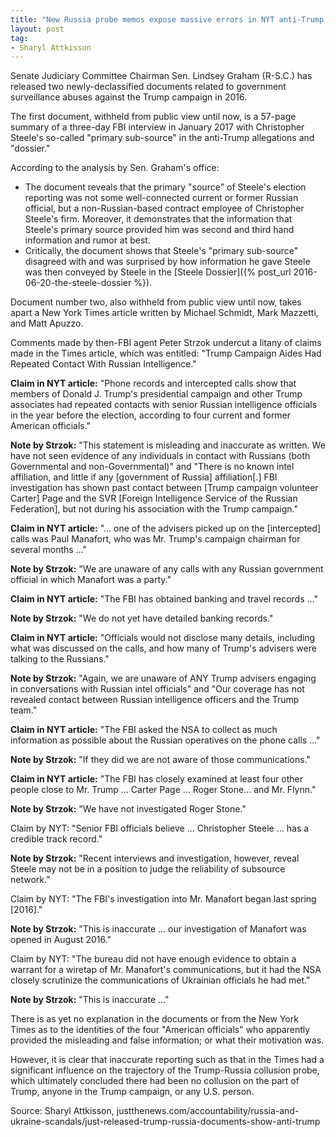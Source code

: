 ```yaml
---
title: "New Russia probe memos expose massive errors in NYT anti-Trump story, Steele dossier"
layout: post
tag:
- Sharyl Attkisson
---
```


Senate Judiciary Committee Chairman Sen. Lindsey Graham (R-S.C.) has released two newly-declassified documents related to government surveillance abuses against the Trump campaign in 2016.

The first document, withheld from public view until now, is a 57-page summary of a three-day FBI interview in January 2017 with Christopher Steele's so-called "primary sub-source" in the anti-Trump allegations and "dossier."

According to the analysis by Sen. Graham's office:

- The document reveals that the primary "source" of Steele's election reporting was not some well-connected current or former Russian official, but a non-Russian-based contract employee of Christopher Steele's firm. Moreover, it demonstrates that the information that Steele's primary source provided him was second and third hand information and rumor at best.
- Critically, the document shows that Steele's "primary sub-source" disagreed with and was surprised by how information he gave Steele was then conveyed by Steele in the [Steele Dossier]({% post_url 2016-06-20-the-steele-dossier %}).

Document number two, also withheld from public view until now, takes apart a New York Times article written by Michael Schmidt, Mark Mazzetti, and Matt Apuzzo.

Comments made by then-FBI agent Peter Strzok undercut a litany of claims made in the Times article, which was entitled: "Trump Campaign Aides Had Repeated Contact With Russian Intelligence."

**Claim in NYT article:** "Phone records and intercepted calls show that members of Donald J. Trump's presidential campaign and other Trump associates had repeated contacts with senior Russian intelligence officials in the year before the election, according to four current and former American officials."

**Note by Strzok:** "This statement is misleading and inaccurate as written. We have not seen evidence of any individuals in contact with Russians (both Governmental and non-Governmental)" and "There is no known intel affiliation, and little if any [government of Russia] affiliation[.] FBI investigation has shown past contact between [Trump campaign volunteer Carter] Page and the SVR [Foreign Intelligence Service of the Russian Federation], but not during his association with the Trump campaign."

**Claim in NYT article:** "… one of the advisers picked up on the [intercepted] calls was Paul Manafort, who was Mr. Trump's campaign chairman for several months …"

**Note by Strzok:** "We are unaware of any calls with any Russian government official in which Manafort was a party."

**Claim in NYT article:** "The FBI has obtained banking and travel records …"

**Note by Strzok:** "We do not yet have detailed banking records."

**Claim in NYT article:** "Officials would not disclose many details, including what was discussed on the calls, and how many of Trump's advisers were talking to the Russians."

**Note by Strzok:** "Again, we are unaware of ANY Trump advisers engaging in conversations with Russian intel officials" and "Our coverage has not revealed contact between Russian intelligence officers and the Trump team."

**Claim in NYT article:** "The FBI asked the NSA to collect as much information as possible about the Russian operatives on the phone calls …"

**Note by Strzok:** "If they did we are not aware of those communications."

**Claim in NYT article:** "The FBI has closely examined at least four other people close to Mr. Trump … Carter Page … Roger Stone… and Mr. Flynn."

**Note by Strzok:** "We have not investigated Roger Stone."

Claim by NYT: "Senior FBI officials believe … Christopher Steele … has a credible track record."

**Note by Strzok:** "Recent interviews and investigation, however, reveal Steele may not be in a position to judge the reliability of subsource network."

Claim by NYT: "The FBI's investigation into Mr. Manafort began last spring [2016]."

**Note by Strzok:** "This is inaccurate … our investigation of Manafort was opened in August 2016."

Claim by NYT: "The bureau did not have enough evidence to obtain a warrant for a wiretap of Mr. Manafort's communications, but it had the NSA closely scrutinize the communications of Ukrainian officials he had met."

**Note by Strzok:** "This is inaccurate …"

There is as yet no explanation in the documents or from the New York Times as to the identities of the four "American officials" who apparently provided the misleading and false information; or what their motivation was.

However, it is clear that inaccurate reporting such as that in the Times had a significant influence on the trajectory of the Trump-Russia collusion probe, which ultimately concluded there had been no collusion on the part of Trump, anyone in the Trump campaign, or any U.S. person.

Source: Sharyl Attkisson, justthenews.com/accountability/russia-and-ukraine-scandals/just-released-trump-russia-documents-show-anti-trump
